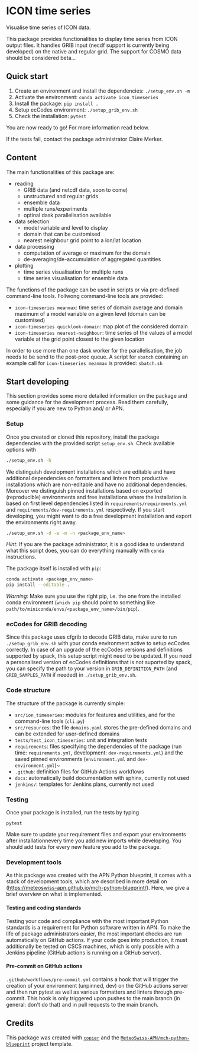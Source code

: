 # ICON time series
Visualise time series of ICON data.

This package provides functionalities to display time series from ICON output files. It handles GRIB input (necdf support is currently being developed) on the native and regular grid. The support for COSMO data should be considered beta...

## Quick start
1. Create an environment and install the dependencies: `./setup_env.sh -m`
2. Activate the environment: `conda activate icon_timeseries`
3. Install the package: `pip install .`
4. Setup ecCodes environment: `./setup_grib_env.sh`
5. Check the installation: `pytest`

You are now ready to go! For more information read below.

If the tests fail, contact the package administrator Claire Merker.

## Content
The main functionalities of this package are:
* reading
  * GRIB data (and netcdf data, soon to come)
  * unstructured and regular grids
  * ensemble data
  * multiple runs/experiments
  * optinal dask parallelisation available
* data selection
  * model variable and level to display
  * domain that can be customised
  * nearest neighbour grid point to a lon/lat location
* data processing
  * computation of average or maximum for the domain
  * de-averaging/de-accumulation of aggregated quantities
* plotting
  * time series visualisation for multiple runs
  * time series visualisation for ensemble data

The functions of the package can be used in scripts or via pre-defined command-line tools. Follwong command-line tools are provided:
* `icon-timeseries meanmax`: time series of domain average and domain maximum of a model variable on a given level (domain can be customised)
* `icon-timeseries quicklook-domain`: map plot of the considered domain
* `icon-timeseries nearest-neighbour`: time series of the values of a model variable at the grid point closest to the given location

In order to use more than one dask worker for the parallelisation, the job needs to be send to the post-proc queue. A script for `sbatch` containing an example call for `icon-timeseries meanmax` is provided: `sbatch.sh`

## Start developing

This section provides some more detailed information on the package and some guidance for the development process. Read them carefully, especially if you are new to Python and/ or APN.

### Setup

Once you created or cloned this repository, install the package dependencies with the provided script `setup_env.sh`.
Check available options with
```bash
./setup_env.sh -h
```
We distinguish development installations which are editable and have additional dependencies on formatters and linters from productive installations which are non-editable and have no additional dependencies. Moreover we distinguish pinned installations based on exported (reproducible) environments and free installations where the installation is based on first level dependencies listed in `requirements/requirements.yml` and `requirements/dev-requirements.yml` respectively. If you start developing, you might want to do a free
development installation and export the environments right away.
```bash
./setup_env.sh -d -e -m -n <package_env_name>
```
*Hint*: If you are the package administrator, it is a good idea to understand what this script does, you can do everything manually with `conda` instructions.

The package itself is installed with `pip`:
```bash
conda activate <package_env_name>
pip install --editable .
```
*Warning:* Make sure you use the right pip, i.e. the one from the installed conda environment (`which pip` should point to something like `path/to/miniconda/envs/<package_env_name>/bin/pip`).

### ecCodes for GRIB decoding

Since this package uses cfgrib to decode GRIB data, make sure to run `./setup_grib_env.sh` with your conda environment active to setup ecCodes correctly. In case of an upgrade of the ecCodes versions and definitions supported by spack, this setup script might need to be updated. If you need a personalised version of ecCodes definitions that is not suported by spack, you can specify the path to your version in `GRIB_DEFINITION_PATH` (and `GRIB_SAMPLES_PATH` if needed) in `./setup_grib_env.sh`.

### Code structure

The structure of the package is currently simple:
* `src/ion_timeseries`: modules for features and utilities, and for the command-line tools (`cli.py`)
* `src/resources`: the file `domains.yaml` stores the pre-defined domains and can be extended for user-defined domains
* `tests/test_icon_timeseries`: unit and integration tests
* `requirements`: files specifying the dependencies of the package (run time: `requirements.yml`, development: `dev-requirements.yml`) and the saved pinned environments (`environment.yml` and `dev-environment.yml`)~
* `.github`: definition files for GitHub Actions workflows
* `docs`: automatically build documentation with sphinx, currently not used
* `jenkins/`: templates for Jenkins plans, currently not used

### Testing

Once your package is installed, run the tests by typing
```
pytest
```
Make sure to update your requirement files and export your environments after installationnevery time you add new imports while developing. You should add tests for every new feature you add to the package.

### Development tools

As this package was created with the APN Python blueprint, it comes with a stack of development tools, which are described in more detail on
(https://meteoswiss-apn.github.io/mch-python-blueprint/). Here, we give a brief overview on what is implemented.

#### Testing and coding standards
Testing your code and compliance with the most important Python standards is a requirement for Python software written in APN. To make the life of package
administrators easier, the most important checks are run automatically on GitHub actions. If your code goes into production, it must additionally be tested on CSCS machines, which is only possible with a Jenkins pipeline (GitHub actions is running on a GitHub server).

#### Pre-commit on GitHub actions
`.github/workflows/pre-commit.yml` contains a hook that will trigger the creation of your environment (unpinned, dev) on the GitHub actions server and
then run pytest as well as various formatters and linters through pre-commit. This hook is only triggered upon pushes to the main branch (in general: don't do that) and in pull requests to the main branch.


## Credits

This package was created with [`copier`](https://github.com/copier-org/copier) and the [`MeteoSwiss-APN/mch-python-blueprint`](https://meteoswiss-apn.github.io/mch-python-blueprint/) project template.
